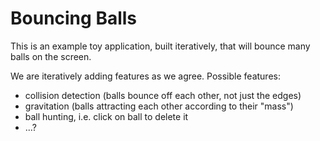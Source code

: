 # Bouncing Balls

This is an example toy application, built iteratively,
that will bounce many balls on the screen.

We are iteratively adding features as we agree. Possible
features:
  - collision detection (balls bounce off each other, not just
    the edges)
  - gravitation (balls attracting each other according to their
    "mass")
  - ball hunting, i.e. click on ball to delete it
  - ...?

